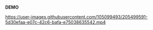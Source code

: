 **DEMO**






https://user-images.githubusercontent.com/105099493/205499591-5d30efaa-e07c-42c6-bafa-e75038635542.mp4

